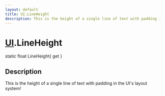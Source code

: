 ```yaml
---
layout: default
title: UI.LineHeight
description: This is the height of a single line of text with padding in the UI's layout system!
---
```

# [UI]({{site.url}}/Pages/StereoKit/UI.html).LineHeight

<div class='signature' markdown='1'>
static float LineHeight{ get }
</div>

## Description
This is the height of a single line of text with padding in the UI's layout system!

